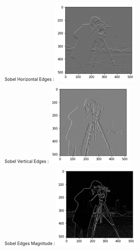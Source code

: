 Sobel Horizontal Edges :
![Sobel_Horizontal_Edges](Sobel_Horizontal_Edges.png)

Sobel Vertical Edges :
![Sobel_Vertical_Edges](Sobel_Vertical_Edges.png)

Sobel Edges Magnitude :
![Sobel_Magnitude](Sobel_Magnitude.png)
